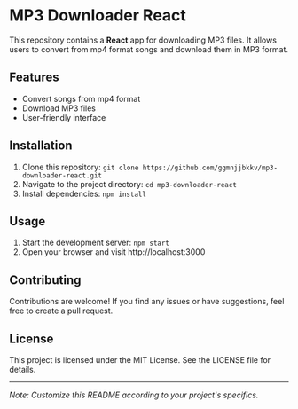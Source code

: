 # MP3 Downloader React

This repository contains a **React** app for downloading MP3 files. It allows users to convert from mp4 format songs and download them in MP3 format.

## Features

- Convert songs from mp4 format
- Download MP3 files
- User-friendly interface

## Installation

1. Clone this repository: `git clone https://github.com/ggmnjjbkkv/mp3-downloader-react.git`
2. Navigate to the project directory: `cd mp3-downloader-react`
3. Install dependencies: `npm install`

## Usage

1. Start the development server: `npm start`
2. Open your browser and visit http://localhost:3000

## Contributing

Contributions are welcome! If you find any issues or have suggestions, feel free to create a pull request.

## License

This project is licensed under the MIT License. See the LICENSE file for details.

---

*Note: Customize this README according to your project's specifics.*
